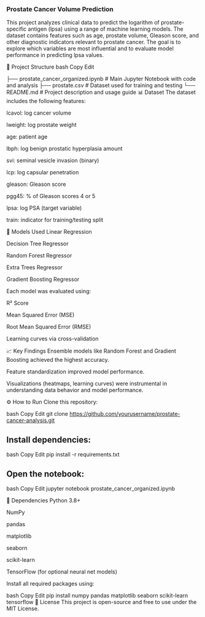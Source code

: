 ### Prostate Cancer Volume Prediction
This project analyzes clinical data to predict the logarithm of prostate-specific antigen (lpsa) using a range of machine learning models. The dataset contains features such as age, prostate volume, Gleason score, and other diagnostic indicators relevant to prostate cancer. The goal is to explore which variables are most influential and to evaluate model performance in predicting lpsa values.

📁 Project Structure
bash
Copy
Edit

├── prostate_cancer_organized.ipynb  # Main Jupyter Notebook with code and analysis
├── prostate.csv                     # Dataset used for training and testing
└── README.md                        # Project description and usage guide
📊 Dataset
The dataset includes the following features:

lcavol: log cancer volume

lweight: log prostate weight

age: patient age

lbph: log benign prostatic hyperplasia amount

svi: seminal vesicle invasion (binary)

lcp: log capsular penetration

gleason: Gleason score

pgg45: % of Gleason scores 4 or 5

lpsa: log PSA (target variable)

train: indicator for training/testing split

🧪 Models Used
Linear Regression

Decision Tree Regressor

Random Forest Regressor

Extra Trees Regressor

Gradient Boosting Regressor

Each model was evaluated using:

R² Score

Mean Squared Error (MSE)

Root Mean Squared Error (RMSE)

Learning curves via cross-validation

📈 Key Findings
Ensemble models like Random Forest and Gradient Boosting achieved the highest accuracy.

Feature standardization improved model performance.

Visualizations (heatmaps, learning curves) were instrumental in understanding data behavior and model performance.

⚙️ How to Run
Clone this repository:

bash
Copy
Edit
git clone https://github.com/yourusername/prostate-cancer-analysis.git

## Install dependencies:

bash
Copy
Edit
pip install -r requirements.txt

## Open the notebook:

bash
Copy
Edit
jupyter notebook prostate_cancer_organized.ipynb

🧰 Dependencies
Python 3.8+

NumPy

pandas

matplotlib

seaborn

scikit-learn

TensorFlow (for optional neural net models)

Install all required packages using:

bash
Copy
Edit
pip install numpy pandas matplotlib seaborn scikit-learn tensorflow
📜 License
This project is open-source and free to use under the MIT License.
